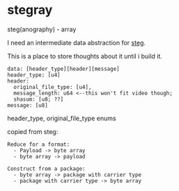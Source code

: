 
# stegray

steg(anography) - array

I need an intermediate data abstraction for [steg](https://github.com/peterheesterman/steg).

This is a place to store thoughts about it until i build it. 

```
data: [header_type][header][message]
header_type: [u4]
header: 
  original_file_type: [u4],
  message_length: u64 <--this won't fit video though;
  shasum: [u8; ??]
message: [u8]
```

header_type, original_file_type enums

copied from steg:
```
Reduce for a format:
  - Payload -> byte array
  - byte array -> payload

Construct from a package:
  - byte array -> package with carrier type
  - package with carrier type -> byte array
```